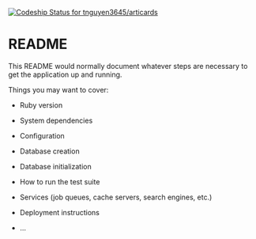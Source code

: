 [![Codeship Status for tnguyen3645/articards](https://app.codeship.com/projects/8c2ac374-59f7-49a1-bcb9-b8e07b64e9a2/status?branch=master)](https://app.codeship.com/projects/442979)
# README


This README would normally document whatever steps are necessary to get the
application up and running.

Things you may want to cover:

* Ruby version

* System dependencies

* Configuration

* Database creation

* Database initialization

* How to run the test suite

* Services (job queues, cache servers, search engines, etc.)

* Deployment instructions

* ...
